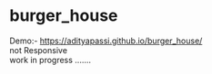 # burger_house
Demo:-  https://adityapassi.github.io/burger_house/ <br>
not Responsive <br>
work in progress ....... <br>
